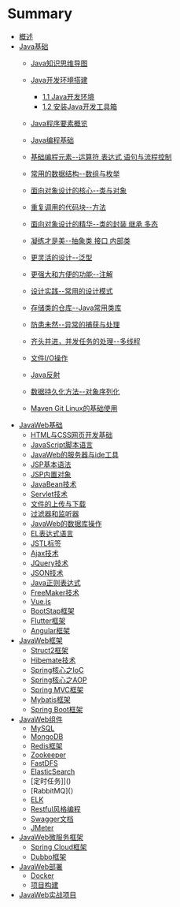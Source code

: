 # Summary

- [概述](README.md)
- [Java基础](java5.md)
    - [Java知识思维导图](java.md)
    - [Java开发环境搭建](java5.md#2)
       -  [1.1 Java开发环境](java5.md#21)
       -  [1.2 安装Java开发工具箱](java5.md#22)
       
    - [Java程序要素概览](java6.md#3)
    - [Java编程基础](java7.md)
    - [基础编程元素--运算符 表达式 语句与流程控制](java8.md)
    - [常用的数据结构--数组与枚举](java9.md)
    - [面向对象设计的核心--类与对象](java10.md)
    - [重复调用的代码块--方法](java11.md)
    - [面向对象设计的精华--类的封装 继承 多态](Java12.md)
    - [凝练才是美--抽象类 接口 内部类]()
    - [更灵活的设计--泛型]()
    - [更强大和方便的功能--注解]()
    - [设计实践--常用的设计模式]()
    - [存储类的仓库--Java常用类库]()
    - [防患未然--异常的捕获与处理]()
    - [齐头并进，并发任务的处理--多线程]()
    - [文件I/O操作]()
    - [Java反射]()
    - [数据持久化方法--对象序列化]()
    - [Maven Git Linux的基础使用]()
- [JavaWeb基础](java6.md)
    - [HTML与CSS网页开发基础]()
    - [JavaScript脚本语言]()
    - [JavaWeb的服务器与ide工具]()
    - [JSP基本语法]()
    - [JSP内置对象]()
    - [JavaBean技术]()
    - [Servlet技术]()
    - [文件的上传与下载]()
    - [过滤器和监听器]()
    - [JavaWeb的数据库操作]()
    - [EL表达式语言]()
    - [JSTL标签]()
    - [Ajax技术]()
    - [JQuery技术]()
    - [JSON技术]()
    - [Java正则表达式]()
    - [FreeMaker技术]()
    - [Vue.js]()
    - [BootStap框架]()
    - [Flutter框架]()
    - [Angular框架 ]()
- [JavaWeb框架]()
    - [Struct2框架]()
    - [Hibemate技术]()
    - [Spring核心之IoC]()
    - [Spring核心之AOP]()
    - [Spring MVC框架]()
    - [Mybatis框架]()
    - [Spring Boot框架]()
- [JavaWeb组件]() 
    - [MySQL]()
    - [MongoDB]()
    - [Redis框架]()
    - [Zookeeper]()
    - [FastDFS]()
    - [ElasticSearch]()
    - [定时任务]]()
    - [RabbitMQ](）
    - [ELK]()
    - [Restful风格编程]()
    - [Swagger文档]()
    - [JMeter]()
- [JavaWeb微服务框架]()    
    - [Spring Cloud框架]()
    - [Dubbo框架]()
- [JavaWeb部署]()
    - [Docker]()
    - [项目构建]()
- [JavaWeb实战项目]()

  

